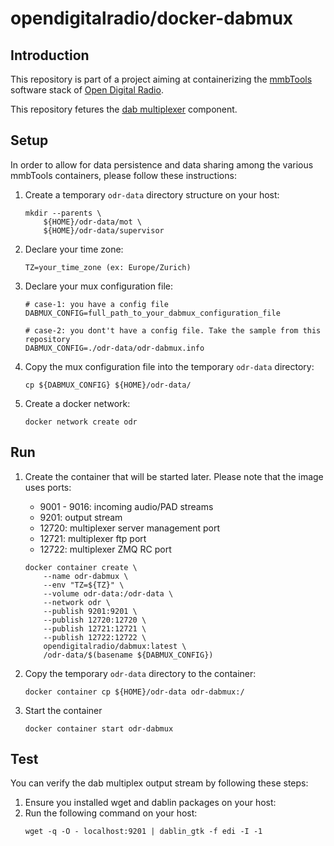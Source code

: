 # opendigitalradio/docker-dabmux

## Introduction
This repository is part of a project aiming at containerizing the [mmbTools](https://www.opendigitalradio.org/mmbtools) software stack of [Open Digital Radio](https://www.opendigitalradio.org/).

This repository fetures the [dab multiplexer](https://github.com/opendigitalradio/ODR-DabMux) component. 

## Setup
In order to allow for data persistence and data sharing among the various mmbTools containers, please follow these instructions:
1. Create a temporary `odr-data` directory structure on your host:
    ```
    mkdir --parents \
        ${HOME}/odr-data/mot \
        ${HOME}/odr-data/supervisor
    ```
1. Declare your time zone:
    ```
    TZ=your_time_zone (ex: Europe/Zurich)
    ```
1. Declare your mux configuration file:
    ```
    # case-1: you have a config file
    DABMUX_CONFIG=full_path_to_your_dabmux_configuration_file

    # case-2: you dont't have a config file. Take the sample from this repository
    DABMUX_CONFIG=./odr-data/odr-dabmux.info
    ```
1. Copy the mux configuration file into the temporary `odr-data` directory:
    ```
    cp ${DABMUX_CONFIG} ${HOME}/odr-data/
    ```
1. Create a docker network:
    ```
    docker network create odr
    ```

## Run
1. Create the container that will be started later. Please note that the image uses ports:
    - 9001 - 9016: incoming audio/PAD streams
    - 9201: output stream
    - 12720: multiplexer server management port
    - 12721: multiplexer ftp port
    - 12722: multiplexer ZMQ RC port

    ```
    docker container create \
        --name odr-dabmux \
        --env "TZ=${TZ}" \
        --volume odr-data:/odr-data \
        --network odr \
        --publish 9201:9201 \
        --publish 12720:12720 \
        --publish 12721:12721 \
        --publish 12722:12722 \
        opendigitalradio/dabmux:latest \
        /odr-data/$(basename ${DABMUX_CONFIG})
    ```
1. Copy the temporary `odr-data` directory to the container:
    ```
    docker container cp ${HOME}/odr-data odr-dabmux:/
    ```
1. Start the container 
    ```
    docker container start odr-dabmux
    ```

## Test
You can verify the dab multiplex output stream by following these steps:
1. Ensure you installed wget and dablin packages on your host:
1. Run the following command on your host: 
    ```
    wget -q -O - localhost:9201 | dablin_gtk -f edi -I -1
    ```

